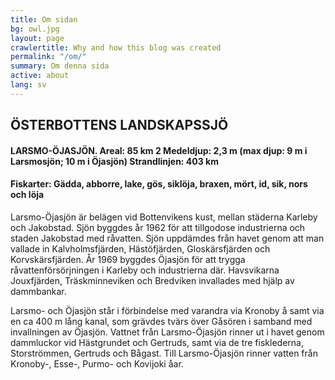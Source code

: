 ```yaml
---
title: Om sidan
bg: owl.jpg
layout: page
crawlertitle: Why and how this blog was created
permalink: "/om/"
summary: Om denna sida
active: about
lang: sv
---
```


## ÖSTERBOTTENS LANDSKAPSSJÖ

#### LARSMO-ÖJASJÖN. Areal: 85 km 2 Medeldjup: 2,3 m (max djup: 9 m i Larsmosjön; 10 m i Öjasjön) Strandlinjen: 403 km

#### Fiskarter: Gädda, abborre, lake, gös, siklöja, braxen, mört, id, sik, nors och löja

Larsmo-Öjasjön är belägen vid Bottenvikens kust, mellan städerna Karleby och Jakobstad. Sjön byggdes år 1962 för att tillgodose industrierna och staden Jakobstad med råvatten. Sjön uppdämdes från havet genom att man vallade in Kalvholmsfjärden, Hästöfjärden, Gloskärsfjärden och Korvskärsfjärden. År 1969 byggdes Öjasjön för att trygga råvattenförsörjningen i Karleby och industrierna där. Havsvikarna Jouxfjärden, Träskminneviken och Bredviken invallades med hjälp av dammbankar.

Larsmo- och Öjasjön står i förbindelse med varandra via Kronoby å samt via en ca 400 m lång kanal, som grävdes tvärs över Gåsören i samband med invallningen av Öjasjön. Vattnet från Larsmo-Öjasjön rinner ut i havet genom dammluckor vid Hästgrundet och Gertruds, samt via de tre fisklederna, Storströmmen, Gertruds och Bågast. Till Larsmo-Öjasjön rinner vatten från Kronoby-, Esse-, Purmo- och Kovijoki åar.

